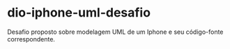 # dio-iphone-uml-desafio
Desafio proposto sobre modelagem UML de um Iphone e seu código-fonte correspondente.
